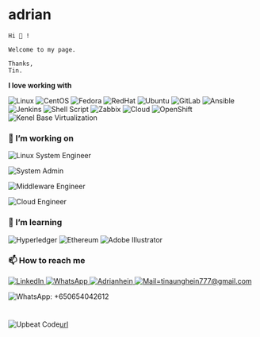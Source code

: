 # adrian

    Hi 👋 !

    Welcome to my page.

    Thanks,
    Tin.



**I love working with**

<div display="flex">
    
  <img src="https://img.shields.io/badge/Linux-supported-success?logo=linux" alt="Linux"/>
  <img src="https://img.shields.io/badge/CentOS-7/8/Stream-262577?logo=centos&style=flat" alt="CentOS"/>
  <img src="https://img.shields.io/badge/Fedora-OS-294172?logo=fedora&style=flat" alt="Fedora"/>
  <img src="https://img.shields.io/badge/Red%20Hat-supported-red" alt="RedHat"/>
  <img src="https://img.shields.io/badge/Ubuntu-20.04%2B-E95420?logo=ubuntu&logoColor=white" alt="Ubuntu"/>
  
  <img src="https://img.shields.io/badge/GitLab-CI/CD-FC6D26?logo=gitlab&style=flat" alt="GitLab"/>
  <img src="https://img.shields.io/badge/Ansible-automation-blue?logo=ansible&style=flat-square" alt="Ansible"/>
  <img src="https://img.shields.io/badge/Jenkins-CI/CD-blue?logo=Jenkins&style=flat" alt="Jenkins"/>
  <img src="https://img.shields.io/badge/Shell-Script-4EAA25?logo=gnu-bash&style=flat" alt="Shell Script"/>
  
  <img src="https://img.shields.io/badge/Zabbix-Monitoring-B52B2B?logo=zabbix&style=fla" alt="Zabbix"/>
  
  <img src="https://img.shields.io/badge/Cloud-enabled-blue?logo=icloud" alt="Cloud"/>
  <img src="https://img.shields.io/badge/OpenShift-platform-red?logo=RedHatOpenShift&style=flat" alt="OpenShift"/>
  <img src="https://img.shields.io/badge/Hypervisor-KVM-darkred?style=flat" alt="Kenel Base Virtualization"/>  
  
  
</div>

### 🔭 I’m working on

![Linux System Engineer](https://img.shields.io/badge/Role-Linux%20System%20Engineer-4EAA25?logo=linux&logoColor=white&style=flat)

![System Admin](https://img.shields.io/badge/Role-System%20Admin-0078D7?logo=gnubash&logoColor=white&style=flat)

![Middleware Engineer](https://img.shields.io/badge/Role-Middleware%20Engineer-FE7A16?logo=apachetomcat&logoColor=white&style=flat)

![Cloud Engineer](https://img.shields.io/badge/Cloud%20Engineer-AWS-orange?logo=amazonaws&logoColor=white)


### 🌱 I’m learning

<div display="flex">
  <img src="https://img.shields.io/badge/hyperledger-2F3134?style=for-the-badge&logo=hyperledger&logoColor=white" alt="Hyperledger"/>
  <img src="https://img.shields.io/badge/Ethereum-3C3C3D?style=for-the-badge&logo=Ethereum&logoColor=white" alt="Ethereum"/>
  <img src="https://img.shields.io/badge/adobe%20illustrator-%23FF9A00.svg?style=for-the-badge&logo=adobe%20illustrator&logoColor=white" alt="Adobe Illustrator"/>
</div>


### 📫 How to reach me

<div display="flex">
  <a href="https://www.linkedin.com/in/tin-aung-hein-39b59915b/">
    <img src="https://img.shields.io/badge/LinkedIn-Profile-0077B5?logo=linkedin&logoColor=white&style=flat-square" alt="LinkedIn"/>
  </a>
  <a href="https://github.com/Adrianhein/adrian/blob/main/img/qr_whatsapp.jpg">
    <img src="https://img.shields.io/badge/WhatsApp-Chat-25D366?logo=whatsapp&logoColor=white&style=flat-square" alt="WhatsApp"/>
  </a>
  <a href="">
    <img src="https://img.shields.io/badge/GitHub-Profile-181717?logo=github&logoColor=white&style=flat-square)](https://github.com/YourGitHubUsername" alt="Adrianhein"/>
  </a>
  <a href="">
    <img src="https://img.shields.io/badge/Gmail-Email-D14836?logo=gmail&logoColor=white&style=flat-square" alt="Mail=tinaunghein777@gmail.com"/>
  </a>
</div>

![WhatsApp: +650654042612](https://img.shields.io/badge/WhatsApp-Chat-25D366?logo=whatsapp&logoColor=white&style=flat-square)



#
![Upbeat Code](https://img.shields.io/badge/Code-Upbeat%20Code-007ACC?logo=visualstudiocode&logoColor=white)[url](https://www.upbeatcode.com)

